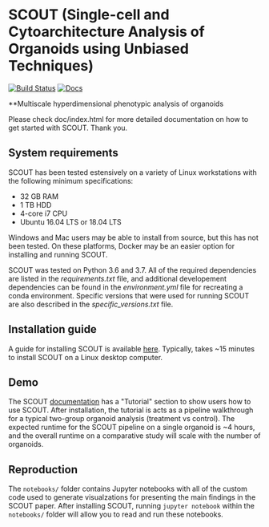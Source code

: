 # SCOUT (Single-cell and Cytoarchitecture Analysis of Organoids using Unbiased Techniques)
[![Build Status](https://travis-ci.org/chunglabmit/scout.svg?branch=master)](https://travis-ci.org/chunglabmit/scout)
[![Docs](https://img.shields.io/badge/docs-0.1.0a-brightgreen.svg)](https://chunglabmit.github.io/scout/)

**Multiscale hyperdimensional phenotypic analysis of organoids

Please check doc/index.html for more detailed documentation on how to get
started with SCOUT. Thank you.

## System requirements

SCOUT has been tested estensively on a variety of Linux workstations with the
following minimum specifications:

- 32 GB RAM
- 1 TB HDD
- 4-core i7 CPU
- Ubuntu 16.04 LTS or 18.04 LTS

Windows and Mac users may be able to install from source, but this has not been
tested. On these platforms, Docker may be an easier option for installing and
running SCOUT.

SCOUT was tested on Python 3.6 and 3.7. All of the required dependencies are
listed in the _requirements.txt_ file, and additional developement dependencies
can be found in the _environment.yml_ file for recreating a conda environment.
Specific versions that were used for running SCOUT are also described in the
_specific\_versions.txt_ file.

## Installation guide

A guide for installing SCOUT is available [here](https://chunglabmit.github.io/scout/installation.html). Typically, takes ~15
minutes to install SCOUT on a Linux desktop computer.

## Demo

The SCOUT [documentation](https://chunglabmit.github.io/scout/index.html) has a
"Tutorial" section to show users how to use SCOUT. After installation, the
tutorial is acts as a pipeline walkthrough for a typical two-group organoid
analysis (treatment vs control). The expected runtime for the SCOUT pipeline on
a single organoid is ~4 hours, and the overall runtime on a comparative study
will scale with the number of organoids.

## Reproduction

The `notebooks/` folder contains Jupyter notebooks with all of the custom code
used to generate visualzations for presenting the main findings in the SCOUT
paper. After installing SCOUT, running `jupyter notebook` within the
`notebooks/` folder will allow you to read and run these notebooks.


